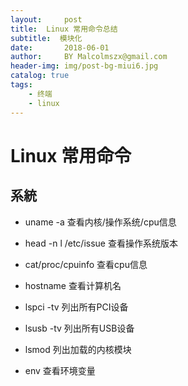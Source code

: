 ```yaml
---
layout:     post
title:  Linux 常用命令总结
subtitle:  模块化
date:       2018-06-01
author:     BY Malcolmszx@gmail.com
header-img: img/post-bg-miui6.jpg
catalog: true
tags:
    - 终端
    - linux
---
```


# Linux 常用命令

## 系統

- uname -a 查看内核/操作系统/cpu信息

- head -n l /etc/issue 查看操作系统版本

- cat/proc/cpuinfo 查看cpu信息

- hostname 查看计算机名

- lspci -tv 列出所有PCI设备

- lsusb -tv 列出所有USB设备

- lsmod 列出加载的内核模块

- env 查看环境变量

